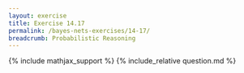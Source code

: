 ```yaml
---
layout: exercise
title: Exercise 14.17
permalink: /bayes-nets-exercises/14-17/
breadcrumb: Probabilistic Reasoning
---
```


{% include mathjax_support %}
{% include_relative question.md %}
